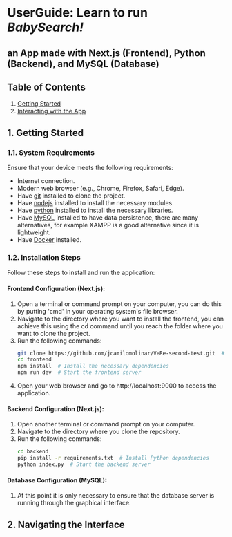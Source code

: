 # UserGuide: Learn to run _BabySearch!_

## an App made with Next.js (Frontend), Python (Backend), and MySQL (Database)

## Table of Contents

1. [Getting Started](#getting-started)
2. [Interacting with the App](#interacting-with-the-app)

## 1. Getting Started <a name="getting-started"></a>

### 1.1. System Requirements

Ensure that your device meets the following requirements:

- Internet connection.
- Modern web browser (e.g., Chrome, Firefox, Safari, Edge).
- Have [git](https://git-scm.com/downloads) installed to clone the project.
- Have [nodejs](https://nodejs.org/en/download) installed to install the necessary modules.
- Have [python](https://www.python.org/downloads/) installed to install the necessary libraries.
- Have [MySQL](https://www.apachefriends.org/es/index.html) installed to have data persistence, there are many alternatives, for example XAMPP is a good alternative since it is lightweight.
- Have [Docker](https://www.docker.com/get-started/) installed.

### 1.2. Installation Steps

Follow these steps to install and run the application:

#### Frontend Configuration (Next.js):

1. Open a terminal or command prompt on your computer, you can do this by putting 'cmd' in your operating system's file browser.
2. Navigate to the directory where you want to install the frontend, you can achieve this using the cd command until you reach the folder where you want to clone the project.
3. Run the following commands:
   ```bash
   git clone https://github.com/jcamilomolinar/VeRe-second-test.git  # Replace with the URL of the frontend repository
   cd frontend
   npm install  # Install the necessary dependencies
   npm run dev  # Start the frontend server
   ```
4. Open your web browser and go to http://localhost:9000 to access the application.

#### Backend Configuration (Next.js):

1. Open another terminal or command prompt on your computer.
2. Navigate to the directory where you clone the repository.
3. Run the following commands:
   ```bash
   cd backend
   pip install -r requirements.txt  # Install Python dependencies
   python index.py  # Start the backend server
   ```

#### Database Configuration (MySQL):

1. At this point it is only necessary to ensure that the database server is running through the graphical interface.

## 2. Navigating the Interface <a name="navigating-the-interface"></a>
